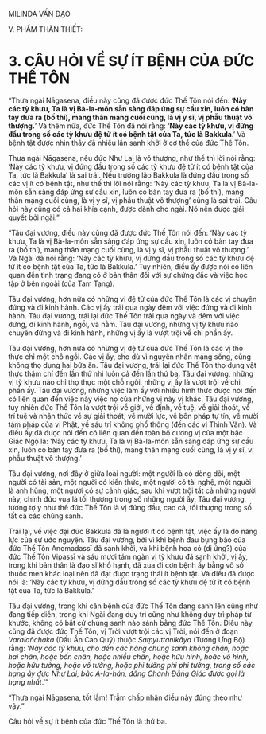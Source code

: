 MILINDA VẤN ĐẠO

V. PHẨM THÂN THIẾT:

# 3. CÂU HỎI VỀ SỰ ÍT BỆNH CỦA ĐỨC THẾ TÔN

“Thưa ngài Nāgasena, điều này cũng đã được đức Thế Tôn nói đến: ‘**Này các tỳ khưu, Ta là vị Bà-la-môn sẵn sàng đáp ứng sự cầu xin, luôn có bàn tay đưa ra (bố thí), mang thân mạng cuối cùng, là vị y sĩ, vị phẫu thuật vô thượng.**’ Và thêm nữa, đức Thế Tôn đã nói rằng: ‘**Này các tỳ khưu, vị đứng đầu trong số các tỳ khưu đệ tử ít có bệnh tật của Ta, tức là Bakkula**.’ Và bệnh tật được nhìn thấy đã nhiều lần sanh khởi ở cơ thể của đức Thế Tôn.

Thưa ngài Nāgasena, nếu đức Như Lai là vô thượng, như thế thì lời nói rằng: ‘Này các tỳ khưu, vị đứng đầu trong số các tỳ khưu đệ tử ít có bệnh tật của Ta, tức là Bakkula’ là sai trái. Nếu trưởng lão Bakkula là đứng đầu trong số các vị ít có bệnh tật, như thế thì lời nói rằng: ‘Này các tỳ khưu, Ta là vị Bà-la-môn sẵn sàng đáp ứng sự cầu xin, luôn có bàn tay đưa ra (bố thí), mang thân mạng cuối cùng, là vị y sĩ, vị phẫu thuật vô thượng’ cũng là sai trái. Câu hỏi này cũng có cả hai khía cạnh, được dành cho ngài. Nó nên được giải quyết bởi ngài.”

“Tâu đại vương, điều này cũng đã được đức Thế Tôn nói đến: ‘Này các tỳ khưu, Ta là vị Bà-la-môn sẵn sàng đáp ứng sự cầu xin, luôn có bàn tay đưa ra (bố thí), mang thân mạng cuối cùng, là vị y sĩ, vị phẫu thuật vô thượng.’ Và Ngài đã nói rằng: ‘Này các tỳ khưu, vị đứng đầu trong số các tỳ khưu đệ tử ít có bệnh tật của Ta, tức là Bakkula.’ Tuy nhiên, điều ấy được nói có liên quan đến tình trạng đang có ở bản thân đối với sự chứng đắc và việc học tập ở bên ngoài (của Tam Tạng).

Tâu đại vương, hơn nữa có những vị đệ tử của đức Thế Tôn là các vị chuyên đứng và đi kinh hành. Các vị ấy trải qua ngày đêm với việc đứng và đi kinh hành. Tâu đại vương, trái lại đức Thế Tôn trải qua ngày và đêm với việc đứng, đi kinh hành, ngồi, và nằm. Tâu đại vương, những vị tỳ khưu nào chuyên đứng và đi kinh hành, những vị ấy là vượt trội về chi phần ấy.

Tâu đại vương, hơn nữa có những vị đệ tử của đức Thế Tôn là các vị thọ thực chỉ một chỗ ngồi. Các vị ấy, cho dù vì nguyên nhân mạng sống, cũng không thọ dụng hai bữa ăn. Tâu đại vương, trái lại đức Thế Tôn thọ dụng vật thực thậm chí đến lần thứ nhì luôn cả đến lần thứ ba. Tâu đại vương, những vị tỳ khưu nào chỉ thọ thực một chỗ ngồi, những vị ấy là vượt trội về chi phần ấy. Tâu đại vương, những việc làm ấy với nhiều hình thức được nói đến có liên quan đến việc này việc nọ của những vị này vị khác. Tâu đại vương, tuy nhiên đức Thế Tôn là vượt trội về giới, về định, về tuệ, về giải thoát, về trí tuệ và nhận thức về sự giải thoát, về mười lực, về bốn pháp tự tín, về mười tám pháp của vị Phật, về sáu trí không phổ thông (đến các vị Thinh Văn). Và điều ấy đã được nói đến có liên quan đến toàn bộ cương vị của một bậc Giác Ngộ là: ‘Này các tỳ khưu, Ta là vị Bà-la-môn sẵn sàng đáp ứng sự cầu xin, luôn có bàn tay đưa ra (bố thí), mang thân mạng cuối cùng, là vị y sĩ, vị phẫu thuật vô thượng.’

Tâu đại vương, nơi đây ở giữa loài người: một người là có dòng dõi, một người có tài sản, một người có kiến thức, một người có tài nghệ, một người là anh hùng, một người có sự cảnh giác, sau khi vượt trội tất cả những người này, chính đức vua là tối thượng trong số những người ấy. Tâu đại vương, tương tợ y như thế đức Thế Tôn là vị đứng đầu, cao cả, tối thượng trong số tất cả các chúng sanh.

Trái lại, về việc đại đức Bakkula đã là người ít có bệnh tật, việc ấy là do năng lực của sự ước nguyện. Tâu đại vương, bởi vì khi bệnh đau bụng bão của đức Thế Tôn Anomadassī đã sanh khởi, và khi bệnh hoa cỏ (dị ứng?) của đức Thế Tôn Vipassī và sáu mươi tám ngàn vị tỳ khưu đã sanh khởi, vị ấy, trong khi bản thân là đạo sĩ khổ hạnh, đã xua đi cơn bệnh ấy bằng vô số thuốc men khác loại nên đã đạt được trạng thái ít bệnh tật. Và điều đã được nói là: ‘Này các tỳ khưu, vị đứng đầu trong số các tỳ khưu đệ tử ít có bệnh tật của Ta, tức là Bakkula.’

Tâu đại vương, trong khi căn bệnh của đức Thế Tôn đang sanh lên cũng như đang tiếp diễn, trong khi Ngài đang duy trì cũng như không duy trì pháp từ khước, không có bất cứ chúng sanh nào sánh bằng đức Thế Tôn. Điều này cũng đã được đức Thế Tôn, vị Trời vượt trội các vị Trời, nói đến ở đoạn _Varalañchaka_ (Dấu Ấn Cao Quý) thuộc _Saṃyuttanikāya_ (Tương Ưng Bộ) rằng: ‘_Này các tỳ khưu, cho đến các hàng chúng sanh không chân, hoặc hai chân, hoặc bốn chân, hoặc nhiều chân, hoặc hữu hình, hoặc vô hình, hoặc hữu tưởng, hoặc vô tưởng, hoặc phi tưởng phi phi tưởng, trong số các hạng ấy đức Như Lai, bậc A-la-hán, đấng Chánh Đẳng Giác được gọi là hạng nhất_.’”

“Thưa ngài Nāgasena, tốt lắm! Trẫm chấp nhận điều này đúng theo như vậy.”

Câu hỏi về sự ít bệnh của đức Thế Tôn là thứ ba.
